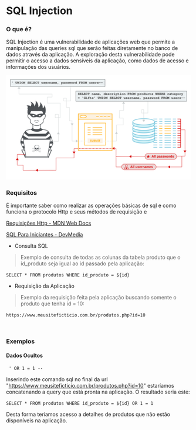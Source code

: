 # SQL Injection

### O que é?

SQL Injection é uma vulnerabilidade de aplicações web que permite a manipulação das queries sql que serão feitas diretamente no banco de dados através da aplicação. A exploração desta vulnerabilidade pode permitir o acesso a dados sensíveis da aplicação, como dados de acesso e informações dos usuários.

![imagem sql injection](./imgs/sql-injection.svg)


### Requisitos

É importante saber como realizar as operações básicas de sql e como funciona o protocolo Http e seus métodos de requisição e 

[Requisições Http - MDN Web Docs](https://developer.mozilla.org/pt-BR/docs/Web/HTTP/Methods)

[SQL Para Iniciantes - DevMedia](https://www.devmedia.com.br/sql-select-guia-para-iniciantes/29530)




- Consulta SQL

> Exemplo de consulta de todas as colunas da tabela produto que o id_produto seja igual ao id passado pela aplicação:

```
SELECT * FROM produtos WHERE id_produto = ${id}
```

- Requisição da Aplicação

> Exemplo da requisição feita pela aplicação buscando somente o produto que tenha id = 10:

```
https://www.meusiteficticio.com.br/produtos.php?id=10
```
<br>

### Exemplos

#### Dados Ocultos

```
 ' OR 1 = 1 --
```

 Inserindo este comando sql no final da url "https://www.meusiteficticio.com.br/produtos.php?id=10" estaríamos concatenando a query que está pronta na aplicação. O resultado seria este:

```
SELECT * FROM produtos WHERE id_produto = ${id} OR 1 = 1
```

Desta forma teríamos acesso a detalhes de produtos que não estão disponíveis na aplicação.

